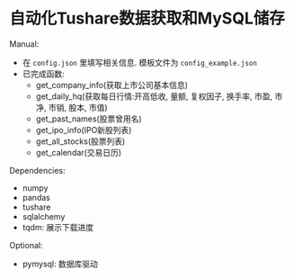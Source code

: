 # 自动化Tushare数据获取和MySQL储存
Manual:
- 在 `config.json` 里填写相关信息. 模板文件为 `config_example.json`
- 已完成函数:
    - get_company_info(获取上市公司基本信息)
    - get_daily_hq(获取每日行情:开高低收, 量额, 复权因子, 换手率, 市盈, 市净, 市销, 股本, 市值)
    - get_past_names(股票曾用名)
    - get_ipo_info(IPO新股列表)
    - get_all_stocks(股票列表)
    - get_calendar(交易日历)

Dependencies:
- numpy
- pandas
- tushare
- sqlalchemy
- tqdm: 展示下载进度

Optional:
- pymysql: 数据库驱动

